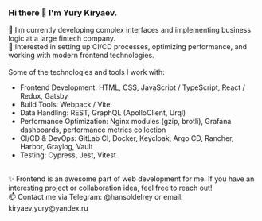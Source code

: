 ### Hi there 👋 I'm Yury Kiryaev. 
🔭 I’m currently developing complex interfaces and implementing business logic at a large fintech company. 
<br />
🌱 Interested in setting up CI/CD processes, optimizing performance, and working with modern frontend technologies.  
<br />
Some of the technologies and tools I work with:   
 - Frontend Development:  HTML, CSS, JavaScript / TypeScript, React / Redux, Gatsby  
 - Build Tools:  Webpack / Vite  
 - Data Handling:  REST, GraphQL (ApolloClient, Urql)  
 - Performance Optimization:  Nginx modules (gzip, brotli), Grafana dashboards, performance metrics collection  
 - CI/CD & DevOps:  GitLab CI, Docker, Keycloak, Argo CD, Rancher, Harbor, Graylog, Vault  
 - Testing:  Cypress, Jest, Vitest
<br />
✨ Frontend is an awesome part of web development for me. If you have an interesting project or collaboration idea, feel free to reach out!
<br />
📫 Contact me via Telegram:  @hansoldelrey  or email:  kiryaev.yury@yandex.ru  
